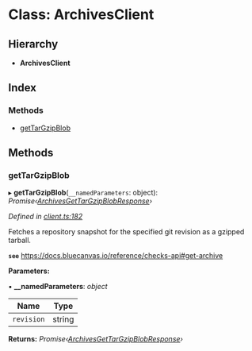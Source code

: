 
# Class: ArchivesClient

## Hierarchy

* **ArchivesClient**

## Index

### Methods

* [getTarGzipBlob](_client_.archivesclient.md#gettargzipblob)

## Methods

###  getTarGzipBlob

▸ **getTarGzipBlob**(`__namedParameters`: object): *Promise‹[ArchivesGetTarGzipBlobResponse](../interfaces/_types_requests_.archivesgettargzipblobresponse.md)›*

*Defined in [client.ts:182](https://github.com/bluecanvas/node-bluecanvas-sdk/blob/6e3a4c7/src/client.ts#L182)*

Fetches a repository snapshot for the specified git revision as a gzipped tarball.

**`see`** https://docs.bluecanvas.io/reference/checks-api#get-archive

**Parameters:**

▪ **__namedParameters**: *object*

Name | Type |
------ | ------ |
`revision` | string |

**Returns:** *Promise‹[ArchivesGetTarGzipBlobResponse](../interfaces/_types_requests_.archivesgettargzipblobresponse.md)›*
